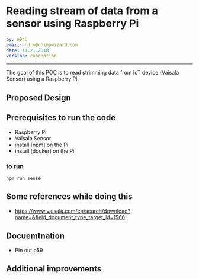 

# Reading stream of data from a sensor using Raspberry Pi

```yaml
by: иÐгü
email: ndru@chimpwizard.com
date: 11.21.2018
version: conception
```

****

The goal of this POC is to read strimming data from IoT device (Vaisala Sensor) using a Raspberry Pi.

## Proposed Design


## Prerequisites to run the code

- Raspberry Pi
- Vaisala Sensor
- install [npm] on the Pi
- install [docker] on the Pi

### to run

```shell
npm run sense
```


## Some references while doing this
- https://www.vaisala.com/en/search/download?name=&field_document_type_target_id=1566


## Docuemtnation

- Pin out p59

## Additional improvements
